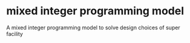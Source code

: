 # mixed integer programming model

A mixed integer programming model to solve design choices of super facility
